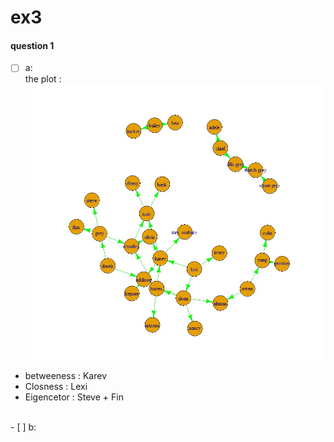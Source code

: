 # ex3
#### question 1
- [ ] a: <br>
the plot :<br>
![alt tag](EX3.jpg)<br>
- betweeness :  Karev<br>
- Closness : Lexi<br>
- Eigencetor : Steve + Fin<br>
<br>
- [ ] b:<br>
